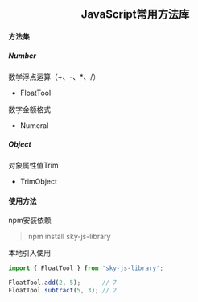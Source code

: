 <h2 align="center">JavaScript常用方法库</h2>

#### 方法集

##### Number
数学浮点运算（+、-、*、/）
- FloatTool

数字金额格式
- Numeral

##### Object
对象属性值Trim
- TrimObject

#### 使用方法

npm安装依赖

> npm install sky-js-library

本地引入使用

```js
import { FloatTool } from 'sky-js-library';

FloatTool.add(2, 5);      // 7
FloatTool.subtract(5, 3); // 2
```